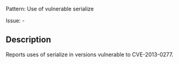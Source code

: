 Pattern: Use of vulnerable serialize

Issue: -

## Description

Reports uses of serialize in versions vulnerable to CVE-2013-0277.